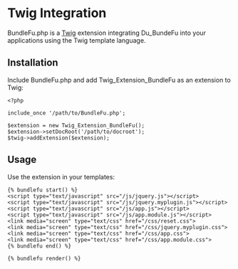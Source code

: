 Twig Integration
================

BundleFu.php is a [Twig](http://www.twig-project.org) extension integrating Du_BundeFu into your applications using the Twig template language.

## Installation ##

Include BundleFu.php and add Twig_Extension_BundleFu as an extension to Twig:

    <?php

    include_once '/path/to/BundleFu.php';

    $extension = new Twig_Extension_BundleFu();
    $extension->setDocRoot('/path/to/docroot');
    $twig->addExtension($extension);

## Usage ##

Use the extension in your templates:

    {% bundlefu start() %}
    <script type="text/javascript" src="/js/jquery.js"></script>
    <script type="text/javascript" src="/js/jquery.myplugin.js"></script>
    <script type="text/javascript" src="/js/app.js"></script>
    <script type="text/javascript" src="/js/app.module.js"></script>
    <link media="screen" type="text/css" href="/css/reset.css">
    <link media="screen" type="text/css" href="/css/jquery.myplugin.css">
    <link media="screen" type="text/css" href="/css/app.css">
    <link media="screen" type="text/css" href="/css/app.module.css">
    {% bundlefu end() %}

    {% bundlefu render() %}
